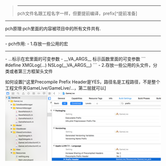 ><hr>
>pch文件名跟工程名字一样，但要提前编译，prefix[^提前准备]
<hr>
pch原理:pch里面的内容被项目中的所有文件共有.
<hr>
- pch作用:
 - 1.存放一些公用的宏
 <hr>
   -  ...标示在宏里面的可变参数
   -  __VA_ARGS__ 标示函数里面的可变参数
```
#define XMGLog(...) NSLog(__VA_ARGS__)
```
 - 2.存放一些公用的头文件，分类或者第三方框架头文件

 
 如何设置[^这里Precompile Prefix Header是YES，路径名是工程路径，不是整个工程文件夹GameLive/GameLive/...，第二层就可以]
![](/assets/pch文件文件路径设置生效.png)